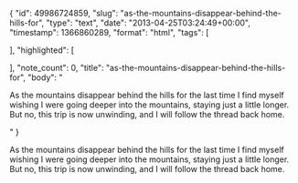 {
  "id": 49986724859,
  "slug": "as-the-mountains-disappear-behind-the-hills-for",
  "type": "text",
  "date": "2013-04-25T03:24:49+00:00",
  "timestamp": 1366860289,
  "format": "html",
  "tags": [

  ],
  "highlighted": [

  ],
  "note_count": 0,
  "title": "as-the-mountains-disappear-behind-the-hills-for",
  "body": "<p>As the mountains disappear behind the hills for the last time I find myself wishing I were going deeper into the mountains, staying just a little longer. But no, this trip is now unwinding, and I will follow the thread back home.</p>"
}

<p>As the mountains disappear behind the hills for the last time I find myself wishing I were going deeper into the mountains, staying just a little longer. But no, this trip is now unwinding, and I will follow the thread back home.</p>